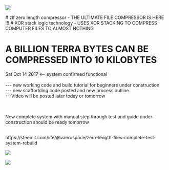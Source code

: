 <a href="https://steemit.com/@vaerospace">
<p><img src="http://37.247.51.130/steem/zlfpix/zlflogosmy1.png"/></p></a></center>
# zlf
zero length compressor - THE ULTIMATE FILE COMPRESSOR IS HERE !!!
# XOR stack logic technology - USES XOR STACKING TO COMPRESS COMPUTER FILES TO ALMOST NOTHING
<H1>                              A BILLION TERRA BYTES CAN BE COMPRESSED INTO 10 KILOBYTES</H1>

Sat Oct 14 2017 <== system confirmed functional<br><br>
--- new working code and build tutorial for beginners under construction<br>
                --- new scafforlding code posted and new process outline<br>
                ---Video will be posted later today or tomorrow<br><br><br>

<p>New complete system with manual step through test and guide under construction 
should be ready tomorrow</p><br>
https://steemit.com/life/@vaerospace/zero-length-files-complete-test-system-rebuild
<a href="https://steemit.com/@vaerospace">
<p><img src="http://37.247.51.130/steem/zlfpix/z1.png"/></p></a>
<a href="https://steemit.com/@vaerospace">
<p><img src="http://37.247.51.130/steem/zlfpix/z2.png"/></p></a>

